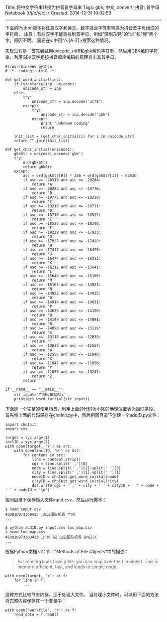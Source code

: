Title: 将中文字符串转换为拼音首字母串
Tags: gbk; 中文; convert; 拼音; 首字母
Notebook [t/j/o/y/c]: t
Created: 2014-12-31 10:02:53

------

下面的Python脚本将任意汉字和英文、数字混合字符串转换为拼音首字母组成的字符串，
注意：有些汉字不能查找到首字母，例如"深圳东莞"的"圳"和"莞"两个字，原因不明。
需要在vi中用"/\<[A-Z]\>搜索这种情况。

实现过程是：首先尝试用unicode, utf8和gbk解码字符串，然后用GBK编码字符串，利用GBK汉字是按拼音顺序编码的原理查出其首字母。

    #!/usr/bin/env python
    # -*- coding: utf-8 -*-

    def get_word_initial(inp):
        if isinstance(inp, unicode):
            unicode_str = inp
        else:
            try:
                unicode_str = inp.decode('utf8')
            except:
                try:
                    unicode_str = inp.decode('gbk')
                except:
                    print 'unknown coding'
                    return

        init_list = [get_char_initial(i) for i in unicode_str]
        return "".join(init_list)

    def get_char_initial(unicode1):
        gbkStr = unicode1.encode('gbk')
        try:
            ord(gbkStr)
            return gbkStr
        except:
            asc = ord(gbkStr[0]) * 256 + ord(gbkStr[1]) - 65536
            if asc >= -20319 and asc <= -20284:
                return 'A'
            if asc >= -20283 and asc <= -19776:
                return 'B'
            if asc >= -19775 and asc <= -19219:
                return 'C'
            if asc >= -19218 and asc <= -18711:
                return 'D'
            if asc >= -18710 and asc <= -18527:
                return 'E'
            if asc >= -18526 and asc <= -18240:
                return 'F'
            if asc >= -18239 and asc <= -17923:
                return 'G'
            if asc >= -17922 and asc <= -17418:
                return 'H'
            if asc >= -17417 and asc <= -16475:
                return 'J'
            if asc >= -16474 and asc <= -16213:
                return 'K'
            if asc >= -16212 and asc <= -15641:
                return 'L'
            if asc >= -15640 and asc <= -15166:
                return 'M'
            if asc >= -15165 and asc <= -14923:
                return 'N'
            if asc >= -14922 and asc <= -14915:
                return 'O'
            if asc >= -14914 and asc <= -14631:
                return 'P'
            if asc >= -14630 and asc <= -14150:
                return 'Q'
            if asc >= -14149 and asc <= -14091:
                return 'R'
            if asc >= -14090 and asc <= -13119:
                return 'S'
            if asc >= -13118 and asc <= -12839:
                return 'T'
            if asc >= -12838 and asc <= -12557:
                return 'W'
            if asc >= -12556 and asc <= -11848:
                return 'X'
            if asc >= -11847 and asc <= -11056:
                return 'Y'
            if asc >= -11055 and asc <= -10247:
                return 'Z'
            return ''

    if __name__ == "__main__":
        str_input='广州火车站A2c'
        print(get_word_initial(str_input))

下面是一个完整的使用场景，利用上面的代码为小区的地理位置表添加ID字段。
首先将上面的代码保存在chnInit.py中，然后相同目录下创建一个addID.py文件：

    import chnInit
    import sys

    target = sys.argv[1]
    inclID = sys.argv[2]
    with open(target, 'r') as src:
        with open(inclID, 'w') as dst:
            for content in src:
                line = content.strip()
                cgi = line.split(' ,')[0]
                node = line.split(' ,')[1].split(' ')[0]
                city = line.split(' ,')[1].split(' ')[1]
                nodeID = chnInit.get_word_initial(node)
                cityID = chnInit.get_word_initial(city)
                dst.write(cgi + ' ,' + city + ' ' + cityID + ' ' + node + ' ' + nodeID + '\n')

相同目录下保存输入文件input.csv，然后运行脚本：

    $ head input.csv
    460010973309433 ,白云国际机场 广州
    ...

    $ python addID.py input.csv loc_map.csv
    $ head loc_map.csv
    460010973309433 ,广州 GZ 白云国际机场 BYGJJC
    ...

根据Python文档7.2.1节："Methods of File Objects"中的描述：

> For reading lines from a file, you can loop over the file object.
> This is memory efficient, fast, and leads to simple code:

    with open(target, 'r') as f:
        for line in f:
            ...

这种方式比较节省内存，适于处理大文件。
当处理小文件时，可以用下面的方法将完整内容保存在一个变量中：

    with open('workfile', 'r') as f:
        read_data = f.read()
